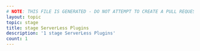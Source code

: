 ```yaml
---
# NOTE: THIS FILE IS GENERATED - DO NOT ATTEMPT TO CREATE A PULL REQUEST TO UPDATE THE DATA. 
layout: topic
topic: stage
title: stage ServerLess Plugins
description: '1 stage ServerLess Plugins'
count: 1
---
```

